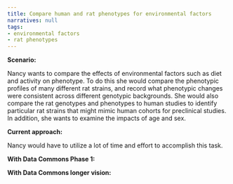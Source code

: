 ```yaml
---
title: Compare human and rat phenotypes for environmental factors
narratives: null
tags:
- environmental factors
- rat phenotypes
---
```

**Scenario:**

Nancy wants to compare the effects of environmental factors such as diet and activity on phenotype. To do this she would compare the phenotypic profiles of many different rat strains, and record what phenotypic changes were consistent across different genotypic backgrounds. She would also compare the rat genotypes and phenotypes to human studies to identify particular rat strains that might mimic human cohorts for preclinical studies. In addition, she wants to examine the impacts of age and sex.

**Current approach:**

Nancy would have to utilize a lot of time and effort to accomplish this task.

**With Data Commons Phase 1:**



**With Data Commons longer vision:**
